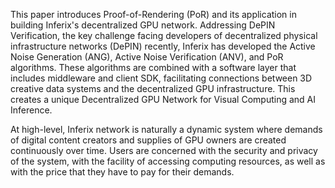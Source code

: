 This paper introduces Proof-of-Rendering (PoR) and its application in building Inferix's decentralized GPU network. Addressing DePIN Verification, the key challenge facing developers of decentralized physical infrastructure networks (DePIN) recently, Inferix has developed the Active Noise Generation (ANG), Active Noise Verification (ANV), and PoR algorithms. These algorithms are combined with a software layer that includes middleware and client SDK, facilitating connections between 3D creative data systems and the decentralized GPU infrastructure. This creates a unique Decentralized GPU Network for Visual Computing and AI Inference.

At high-level, Inferix network is naturally a dynamic system where demands of digital content creators and supplies of GPU owners are created continuously over time. Users are concerned with the security and privacy of the system, with the facility of accessing computing resources, as well as with the price that they have to pay for their demands.